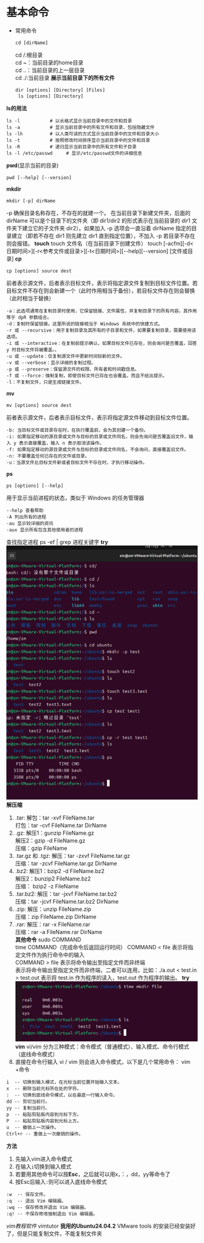 # 基本命令 #
- 常用命令
  ```plain
  cd [dirName]
  ```
  cd /:根目录   
  cd ~：当前目录的home目录   
  cd ..：当前目录的上一层目录    
  cd ./:当前目录
  **展示当前目录下的所有文件**
  ```shell
  dir [options] [Directory] [Files]    
   ls [options] [Directory]  
   ```
**ls的用法**
```shell
ls -l           # 以长格式显示当前目录中的文件和目录
ls -a           # 显示当前目录中的所有文件和目录，包括隐藏文件
ls -lh          # 以人类可读的方式显示当前目录中的文件和目录大小
ls -t           # 按照修改时间排序显示当前目录中的文件和目录
ls -R           # 递归显示当前目录中的所有文件和子目录
ls -l /etc/passwd     # 显示/etc/passwd文件的详细信息
```
**pwd**(显示当前的目录)
```plain
pwd [--help] [--version]
```
**mkdir**
```plain
mkdir [-p] dirName
```
-p 确保目录名称存在，不存在的就建一个。
在当前目录下新建文件夹，后面的 dirName 可以是个目录下的文件夹（即 dir1/dir2 的形式表示在当前目录的 dir1 文件夹下建立它的子文件夹 dir2）。如果加入 -p 选项会一直沿着 dirName 指定的目录建立（即若不存在 dir1 则先建立 dir1 直到指定位置），不加入 -p 若目录不存在则会报错。
**touch**
touch 文件名（在当前目录下创建文件）
touch [-acfm][-d<日期时间>][-r<参考文件或目录>][-t<日期时间>][--help][--version] [文件或目录]
**cp**
```shell
cp [options] source dest
```
前者表示源文件，后者表示目标文件，表示将指定源文件复制到目标文件位置。若目标文件不存在则会新建一个（此时作用相当于备份），若目标文件存在则会替换（此时相当于替换）
```plain
-a：此选项通常在复制目录时使用，它保留链接、文件属性，并复制目录下的所有内容。其作用等于 dpR 参数组合。
-d：复制时保留链接。这里所说的链接相当于 Windows 系统中的快捷方式。
-r 或 --recursive：用于复制目录及其所有的子目录和文件，如果要复制目录，需要使用该选项。
-i 或 --interactive：在复制前提示确认，如果目标文件已存在，则会询问是否覆盖，回答 y 时目标文件将被覆盖。。
-u 或 --update：仅复制源文件中更新时间较新的文件。
-v 或 --verbose：显示详细的复制过程。
-p 或 --preserve：保留源文件的权限、所有者和时间戳信息。
-f 或 --force：强制复制，即使目标文件已存在也会覆盖，而且不给出提示。
-l：不复制文件，只是生成链接文件。
```
**mv**
```plain
mv [options] source dest
```
前者表示源文件，后者表示目标文件，表示将指定源文件移动到目标文件位置。
```plain
-b: 当目标文件或目录存在时，在执行覆盖前，会为其创建一个备份。
-i: 如果指定移动的源目录或文件与目标的目录或文件同名，则会先询问是否覆盖旧文件，输入 y 表示直接覆盖，输入 n 表示取消该操作。
-f: 如果指定移动的源目录或文件与目标的目录或文件同名，不会询问，直接覆盖旧文件。
-n: 不要覆盖任何已存在的文件或目录。
-u：当源文件比目标文件新或者目标文件不存在时，才执行移动操作。
```
**ps**
```plain
ps [options] [--help]
```
用于显示当前进程的状态，类似于 Windows 的任务管理器
```plain
--help 查看帮助
-A 列出所有的进程
-au 显示较详细的资讯
-aux 显示所有包含其他使用者的进程
```
查找指定进程
ps -ef | grep 进程关键字
**try**
![alt text](image-14.png)
**解压缩**
1. .tar:
解包：tar -xvf FileName.tar    
打包：tar -cvf FileName.tar DirName    
2. .gz:
解压1：gunzip FileName.gz   
解压2：gzip -d FileName.gz    
压缩：gzip FileName    
3. .tar.gz 和 .tgz:
解压：tar -zxvf FileName.tar.gz      
压缩：tar -zcvf FileName.tar.gz DirName    
4. .bz2:
解压1：bzip2 -d FileName.bz2     
解压2：bunzip2 FileName.bz2   
压缩： bzip2 -z FileName   
5. .tar.bz2:
解压：tar -jxvf FileName.tar.bz2    
压缩：tar -jcvf FileName.tar.bz2 DirName    
6. .zip:
解压：unzip FileName.zip    
压缩：zip FileName.zip DirName    
7. .rar:
解压：rar -x FileName.rar   
压缩：rar -a FileName.rar DirName   
**其他命令**
sudo COMMAND      
time COMMAND（完成命令后返回运行时间）
COMMAND < file 表示将指定文件作为执行命令中的输入   
COMMAND > file 表示将命令输出至指定文件而非终端  
表示将命令输出至指定文件而非终端，二者可以连用，比如：./a.out < test.in > test.out 表示将 test.in 作为程序的读入，test.out 作为程序的输出。
**try**
![alt text](image-15.png)
**vim**
vi/vim 分为三种模式：命令模式（普通模式）、输入模式、命令行模式（底线命令模式）
1. 直接在命令行输入 vi / vim 则会进入命令模式，以下是几个常用命令：
   vim +命令
```plain
i  -- 切换到输入模式，在光标当前位置开始输入文本。    
x  -- 删除当前光标所在处的字符。   
:  -- 切换到底线命令模式，以在最底一行输入命令。  
dd -- 剪切当前行。   
yy -- 复制当前行。  
p  -- 粘贴剪贴板内容到光标下方。   
P  -- 粘贴剪贴板内容到光标上方。   
u  -- 撤销上一次操作。  
Ctrl+r -- 重做上一次撤销的操作。  
```
**方法**
1. 先输入vim进入命令模式
2. 在输入`i`切换到输入模式
3. 若要用其他命令可以按**Esc**，之后就可以用x，：，dd，yy等命令了
4. 按Esc后输入`:`则可以进入底线命令模式
```plain
:w  -- 保存文件。   
:q  -- 退出 Vim 编辑器。   
:wq -- 保存修改并退出 Vim 编辑器。  
:q! -- 不保存修改强制退出 Vim 编辑器。  
```
*vim教程软件*
vimtutor
**我用的Ubuntu24.04.2**
VMware tools 的安装已经安装好了，但是只能复制文件，不能复制文件夹